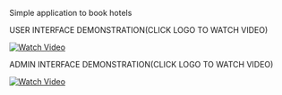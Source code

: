
Simple application to book hotels

USER INTERFACE DEMONSTRATION(CLICK LOGO TO WATCH VIDEO)

[![Watch Video](https://www.dropbox.com/scl/fi/3fxfp6tic74f0g71732ph/ysss-booking.png?dl=0)](https://www.veed.io/view/572f87e8-7a88-405c-9410-83275aac63e6)

ADMIN INTERFACE DEMONSTRATION(CLICK LOGO TO WATCH VIDEO)

[![Watch Video](https://www.dropbox.com/scl/fi/mslv2zwfm2pm809iu344s/ysss-booking-admin.png?rlkey=cnf2lw4sj46s2ba79qa3zy0cs&st=6a640kp2&dl=0)](https://www.veed.io/view/ad4cb58f-e36d-4407-b146-fc46aa5c2f54)
